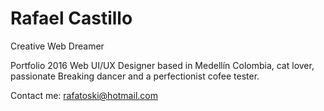 # Rafael Castillo
Creative Web Dreamer


Portfolio 2016 
Web UI/UX Designer based in Medellín Colombia, cat lover, passionate Breaking dancer and a perfectionist cofee tester. 

Contact me: rafatoski@hotmail.com

